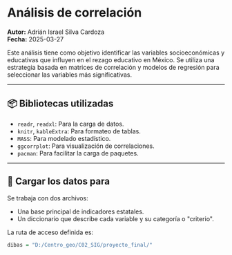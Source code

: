 # Análisis de correlación

**Autor:** Adrián Israel Silva Cardoza  
**Fecha:** 2025-03-27

Este análisis tiene como objetivo identificar las variables socioeconómicas y educativas que influyen en el rezago educativo en México. Se utiliza una estrategia basada en matrices de correlación y modelos de regresión para seleccionar las variables más significativas.

---

## 📦 Bibliotecas utilizadas

- `readr`, `readxl`: Para la carga de datos.
- `knitr`, `kableExtra`: Para formateo de tablas.
- `MASS`: Para modelado estadístico.
- `ggcorrplot`: Para visualización de correlaciones.
- `pacman`: Para facilitar la carga de paquetes.

---

## 📁 Cargar los datos para 

Se trabaja con dos archivos:

- Una base principal de indicadores estatales.
- Un diccionario que describe cada variable y su categoría o "criterio".

La ruta de acceso definida es:

```r
dibas = "D:/Centro_geo/C02_SIG/proyecto_final/"


